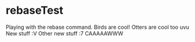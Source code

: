 # rebaseTest
Playing with the rebase command. Birds are cool! Otters are cool too uvu
New stuff :V 
Other new stuff :7
CAAAAAWWW
